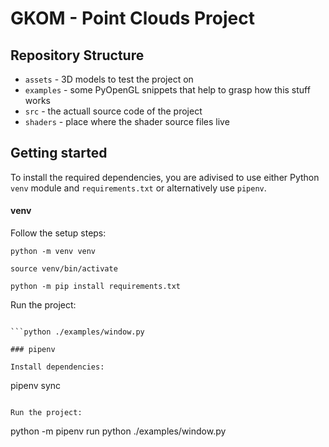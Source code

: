 # GKOM - Point Clouds Project

## Repository Structure

* `assets` - 3D models to test the project on
* `examples` - some PyOpenGL snippets that help to grasp how this stuff works
* `src` - the actuall source code of the project
* `shaders` - place where the shader source files live

## Getting started

To install the required dependencies, you are adivised to use either Python `venv` module and `requirements.txt` or alternatively use `pipenv`.

#### venv

Follow the setup steps:

```
python -m venv venv
```

```
source venv/bin/activate
```

```
python -m pip install requirements.txt
```

Run the project:

```

```python ./examples/window.py

### pipenv

Install dependencies:

```
pipenv sync
```

Run the project:

```
python -m pipenv run python ./examples/window.py
```
